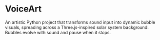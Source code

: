# VoiceArt
An artistic Python project that transforms sound input into dynamic bubble visuals, spreading across a Three.js-inspired solar system background. Bubbles evolve with sound and pause when it stops.
